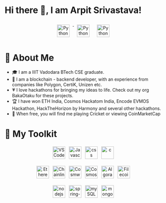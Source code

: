 #  Hi there 👋, I am Arpit Srivastava!

<p align="center">
 <a href="https://twitter.com/fuzious18" target="_blank" rel="noopener noreferrer"> <img src="https://img.shields.io/badge/Twitter-100000?style=for-the-badge&logo=twitter&logoColor=blue" alt="Python" height="40" style="vertical-align:top; margin:10px"> </a>
 <a href="https://www.linkedin.com/in/fuzious/" target="_blank" rel="noopener noreferrer"> <img src="https://img.shields.io/badge/LinkedIn-0077B5?style=for-the-badge&logo=linkedin&logoColor=white" alt="Python" height="40" style="vertical-align:top; margin:10px"></a>
 <a href="mailto:arpitsrivastava2012@gmail.com"> <img src="https://img.shields.io/badge/Gmail-D14836?style=for-the-badge&logo=gmail&logoColor=white" alt="Python" height="40" style="vertical-align:top; margin:10px"></a>
</p> 

# 👦 About Me

-   🎓  I am a IIIT Vadodara BTech CSE graduate.
-   🔨  I am a blockchain - backend developer, with an experience from companies like Polygon, CertiK, Unizen etc.
-   💗  I love hackathons for bringing my ideas to life. Check out my org BakaOtaku for these projects.
-   🏆  I have won ETH India, Cosmos Hackatom India, Encode EVMOS Hackathon, HackTheHorizon by Harmony and several other hackathons.
-   🚀  When free, you will find me playing Cricket or viewing CoinMarketCap


# 🧰 My Toolkit
<p align="center">
<img src="https://seeklogo.com/images/J/java-logo-7F8B35BAB3-seeklogo.com.png" alt="VS Code" height="40" style="vertical-align:top; margin:4px">
<img src="https://upload.wikimedia.org/wikipedia/commons/thumb/6/6a/JavaScript-logo.png/600px-JavaScript-logo.png?20120221235433" alt="Javascript" height="40" style="vertical-align:top; margin:4px">
<img src="https://seeklogo.com/images/G/go-logo-046185B647-seeklogo.com.png" alt="css" height="40" style="vertical-align:top; margin:4px">
<img src="https://seeklogo.com/images/R/rust-logo-E6517C759B-seeklogo.com.png" alt="c" height="40" style="vertical-align:top; margin:4px">
</p>
<p align="center">
<img src="https://seeklogo.com/images/E/ethereum-logo-DE26DD608D-seeklogo.com.png" alt="Ethereum" height="40" style="vertical-align:top; margin:4px"> 
<img src="https://seeklogo.com/images/C/chainlink-link-logo-FB38A5933B-seeklogo.com.png" alt="Chainlink" height="40" style="vertical-align:top; margin:4px">
<img src="https://user-images.githubusercontent.com/5689864/87924261-ebdc6100-ca7e-11ea-8978-c9c65c2bd130.jpg" alt="Cosmwasm" height="40" style="vertical-align:top; margin:4px">
<img src="https://cryptologos.cc/logos/cosmos-atom-logo.svg" alt="CosmosSDK" height="40" style="vertical-align:top; margin:4px">
<img src="https://cryptologos.cc/logos/algorand-algo-logo.svg?v=018" alt="Algorand" height="40" style="vertical-align:top; margin:4px">
<img src="https://seeklogo.com/images/F/filecoin-fil-logo-A6A4EAB825-seeklogo.com.png" alt="Filecoin" height="40" style="vertical-align:top; margin:4px">
</p>
<p align="center">
<img src="https://seeklogo.com/images/N/nodejs-logo-54107C5EDD-seeklogo.com.png?v=638179441380000000" alt="nodejs" height="40" style="vertical-align:top; margin:4px">
<img src="https://seeklogo.com/images/S/spring-logo-9A2BC78AAF-seeklogo.com.png" alt="spring-boot" height="40" style="vertical-align:top; margin:4px">
<img src="https://seeklogo.com/images/M/MySQL-logo-F6FF285A58-seeklogo.com.png" alt="mySQL" height="40" style="vertical-align:top; margin:4px">

<img src="https://seeklogo.com/images/M/mongodb-logo-655F7D542D-seeklogo.com.png" alt="mongodb" height="40" style="vertical-align:top; margin:4px">
</p>


